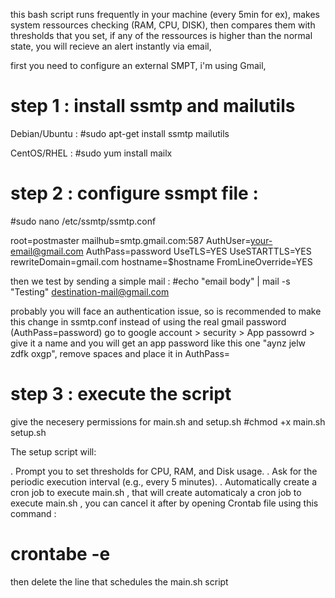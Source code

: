 this bash script runs frequently in your machine (every 5min for ex), makes system ressources checking (RAM, CPU, DISK), then compares them with thresholds that you set, if any of the ressources is higher than the normal state, you will recieve an alert instantly via email,

first you need to configure an external SMPT, i'm using Gmail,

# step 1 : install ssmtp and mailutils 

Debian/Ubuntu : 
#sudo apt-get install ssmtp mailutils

CentOS/RHEL :
#sudo yum install mailx

# step 2 : configure ssmpt file : 

#sudo nano /etc/ssmtp/ssmtp.conf

root=postmaster
mailhub=smtp.gmail.com:587
AuthUser=your-email@gmail.com
AuthPass=password
UseTLS=YES
UseSTARTTLS=YES
rewriteDomain=gmail.com
hostname=$hostname
FromLineOverride=YES

then we test by sending a simple mail : 
#echo "email body" | mail -s "Testing" destination-mail@gmail.com

probably you will face an authentication issue, so is recommended to make this change in ssmtp.conf
instead of using the real gmail password (AuthPass=password)
go to google account > security > App passowrd > give it a name and you will get an app password 
like this one "aynz jelw zdfk oxgp", remove spaces and place it in AuthPass=

# step 3 : execute the script

give the necesery permissions for main.sh and setup.sh
#chmod +x main.sh setup.sh

The setup script will:

. Prompt you to set thresholds for CPU, RAM, and Disk usage.
. Ask for the periodic execution interval (e.g., every 5 minutes).
. Automatically create a cron job to execute main.sh , that will create automaticaly a cron job to execute main.sh , you can cancel it after by opening Crontab file using this command :
# crontabe -e 
then delete the line that schedules the main.sh script



